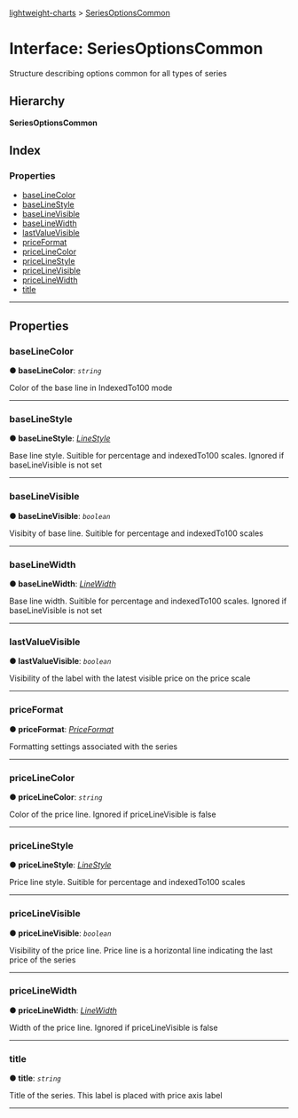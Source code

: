 [lightweight-charts](../README.md) > [SeriesOptionsCommon](../interfaces/seriesoptionscommon.md)

# Interface: SeriesOptionsCommon

Structure describing options common for all types of series

## Hierarchy

**SeriesOptionsCommon**

## Index

### Properties

* [baseLineColor](seriesoptionscommon.md#baselinecolor)
* [baseLineStyle](seriesoptionscommon.md#baselinestyle)
* [baseLineVisible](seriesoptionscommon.md#baselinevisible)
* [baseLineWidth](seriesoptionscommon.md#baselinewidth)
* [lastValueVisible](seriesoptionscommon.md#lastvaluevisible)
* [priceFormat](seriesoptionscommon.md#priceformat)
* [priceLineColor](seriesoptionscommon.md#pricelinecolor)
* [priceLineStyle](seriesoptionscommon.md#pricelinestyle)
* [priceLineVisible](seriesoptionscommon.md#pricelinevisible)
* [priceLineWidth](seriesoptionscommon.md#pricelinewidth)
* [title](seriesoptionscommon.md#title)

---

## Properties

<a id="baselinecolor"></a>

###  baseLineColor

**● baseLineColor**: *`string`*

Color of the base line in IndexedTo100 mode

___
<a id="baselinestyle"></a>

###  baseLineStyle

**● baseLineStyle**: *[LineStyle](../enums/linestyle.md)*

Base line style. Suitible for percentage and indexedTo100 scales. Ignored if baseLineVisible is not set

___
<a id="baselinevisible"></a>

###  baseLineVisible

**● baseLineVisible**: *`boolean`*

Visibity of base line. Suitible for percentage and indexedTo100 scales

___
<a id="baselinewidth"></a>

###  baseLineWidth

**● baseLineWidth**: *[LineWidth](../#linewidth)*

Base line width. Suitible for percentage and indexedTo100 scales. Ignored if baseLineVisible is not set

___
<a id="lastvaluevisible"></a>

###  lastValueVisible

**● lastValueVisible**: *`boolean`*

Visibility of the label with the latest visible price on the price scale

___
<a id="priceformat"></a>

###  priceFormat

**● priceFormat**: *[PriceFormat](priceformat.md)*

Formatting settings associated with the series

___
<a id="pricelinecolor"></a>

###  priceLineColor

**● priceLineColor**: *`string`*

Color of the price line. Ignored if priceLineVisible is false

___
<a id="pricelinestyle"></a>

###  priceLineStyle

**● priceLineStyle**: *[LineStyle](../enums/linestyle.md)*

Price line style. Suitible for percentage and indexedTo100 scales

___
<a id="pricelinevisible"></a>

###  priceLineVisible

**● priceLineVisible**: *`boolean`*

Visibility of the price line. Price line is a horizontal line indicating the last price of the series

___
<a id="pricelinewidth"></a>

###  priceLineWidth

**● priceLineWidth**: *[LineWidth](../#linewidth)*

Width of the price line. Ignored if priceLineVisible is false

___
<a id="title"></a>

###  title

**● title**: *`string`*

Title of the series. This label is placed with price axis label

___

